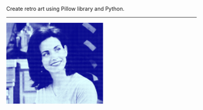 Create retro art using Pillow library and Python.



---

<img src="retro_art.png" style="zoom: 25%;" />

